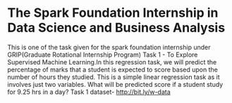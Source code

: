 # The Spark Foundation Internship in Data Science and Business Analysis
This is one of the task given for the spark foundation internship under GRIP(Graduate Rotational Internship Program)
Task 1 - To Explore Supervised Machine Learning.In this regression task, we will predict the percentage of marks that a student is expected to score based upon the number of hours they studied. This is a simple linear regression task as it involves just two variables. What will be predicted score if a student study for 9.25 hrs in a day?
Task 1 dataset- http://bit.ly/w-data
